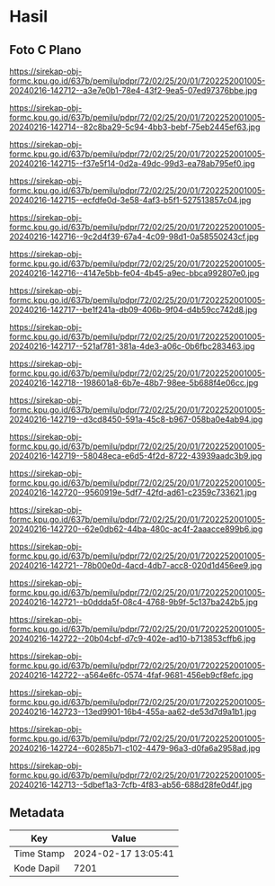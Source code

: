 # Hasil

## Foto C Plano

https://sirekap-obj-formc.kpu.go.id/637b/pemilu/pdpr/72/02/25/20/01/7202252001005-20240216-142712--a3e7e0b1-78e4-43f2-9ea5-07ed97376bbe.jpg

https://sirekap-obj-formc.kpu.go.id/637b/pemilu/pdpr/72/02/25/20/01/7202252001005-20240216-142714--82c8ba29-5c94-4bb3-bebf-75eb2445ef63.jpg

https://sirekap-obj-formc.kpu.go.id/637b/pemilu/pdpr/72/02/25/20/01/7202252001005-20240216-142715--f37e5f14-0d2a-49dc-99d3-ea78ab795ef0.jpg

https://sirekap-obj-formc.kpu.go.id/637b/pemilu/pdpr/72/02/25/20/01/7202252001005-20240216-142715--ecfdfe0d-3e58-4af3-b5f1-527513857c04.jpg

https://sirekap-obj-formc.kpu.go.id/637b/pemilu/pdpr/72/02/25/20/01/7202252001005-20240216-142716--9c2d4f39-67a4-4c09-98d1-0a58550243cf.jpg

https://sirekap-obj-formc.kpu.go.id/637b/pemilu/pdpr/72/02/25/20/01/7202252001005-20240216-142716--4147e5bb-fe04-4b45-a9ec-bbca992807e0.jpg

https://sirekap-obj-formc.kpu.go.id/637b/pemilu/pdpr/72/02/25/20/01/7202252001005-20240216-142717--be1f241a-db09-406b-9f04-d4b59cc742d8.jpg

https://sirekap-obj-formc.kpu.go.id/637b/pemilu/pdpr/72/02/25/20/01/7202252001005-20240216-142717--521af781-381a-4de3-a06c-0b6fbc283463.jpg

https://sirekap-obj-formc.kpu.go.id/637b/pemilu/pdpr/72/02/25/20/01/7202252001005-20240216-142718--198601a8-6b7e-48b7-98ee-5b688f4e06cc.jpg

https://sirekap-obj-formc.kpu.go.id/637b/pemilu/pdpr/72/02/25/20/01/7202252001005-20240216-142719--d3cd8450-591a-45c8-b967-058ba0e4ab94.jpg

https://sirekap-obj-formc.kpu.go.id/637b/pemilu/pdpr/72/02/25/20/01/7202252001005-20240216-142719--58048eca-e6d5-4f2d-8722-43939aadc3b9.jpg

https://sirekap-obj-formc.kpu.go.id/637b/pemilu/pdpr/72/02/25/20/01/7202252001005-20240216-142720--9560919e-5df7-42fd-ad61-c2359c733621.jpg

https://sirekap-obj-formc.kpu.go.id/637b/pemilu/pdpr/72/02/25/20/01/7202252001005-20240216-142720--62e0db62-44ba-480c-ac4f-2aaacce899b6.jpg

https://sirekap-obj-formc.kpu.go.id/637b/pemilu/pdpr/72/02/25/20/01/7202252001005-20240216-142721--78b00e0d-4acd-4db7-acc8-020d1d456ee9.jpg

https://sirekap-obj-formc.kpu.go.id/637b/pemilu/pdpr/72/02/25/20/01/7202252001005-20240216-142721--b0ddda5f-08c4-4768-9b9f-5c137ba242b5.jpg

https://sirekap-obj-formc.kpu.go.id/637b/pemilu/pdpr/72/02/25/20/01/7202252001005-20240216-142722--20b04cbf-d7c9-402e-ad10-b713853cffb6.jpg

https://sirekap-obj-formc.kpu.go.id/637b/pemilu/pdpr/72/02/25/20/01/7202252001005-20240216-142722--a564e6fc-0574-4faf-9681-456eb9cf8efc.jpg

https://sirekap-obj-formc.kpu.go.id/637b/pemilu/pdpr/72/02/25/20/01/7202252001005-20240216-142723--13ed9901-16b4-455a-aa62-de53d7d9a1b1.jpg

https://sirekap-obj-formc.kpu.go.id/637b/pemilu/pdpr/72/02/25/20/01/7202252001005-20240216-142724--60285b71-c102-4479-96a3-d0fa6a2958ad.jpg

https://sirekap-obj-formc.kpu.go.id/637b/pemilu/pdpr/72/02/25/20/01/7202252001005-20240216-142713--5dbef1a3-7cfb-4f83-ab56-688d28fe0d4f.jpg


## Metadata

| Key        | Value               |
| ---------- | ------------------- |
| Time Stamp | 2024-02-17 13:05:41 |
| Kode Dapil | 7201                |



